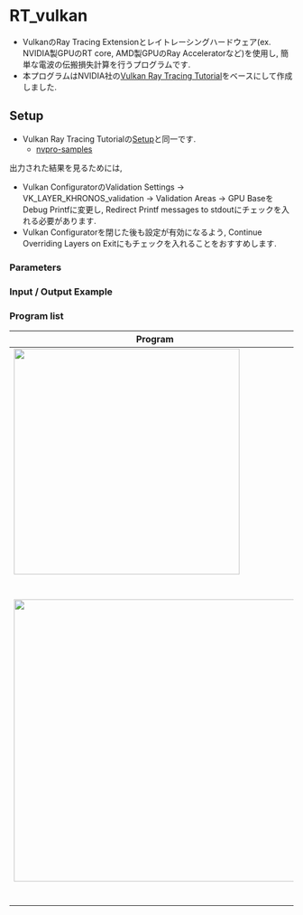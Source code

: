 # RT_vulkan
- VulkanのRay Tracing Extensionとレイトレーシングハードウェア(ex. NVIDIA製GPUのRT core, AMD製GPUのRay Acceleratorなど)を使用し, 簡単な電波の伝搬損失計算を行うプログラムです.
- 本プログラムはNVIDIA社の[Vulkan Ray Tracing Tutorial](https://github.com/nvpro-samples/vk_raytracing_tutorial_KHR)をベースにして作成しました.

## Setup
- Vulkan Ray Tracing Tutorialの[Setup](https://github.com/nvpro-samples/vk_raytracing_tutorial_KHR/blob/master/docs/setup.md)と同一です.
  - [nvpro-samples](https://github.com/nvpro-samples/build_all)


出力された結果を見るためには, 
- Vulkan ConfiguratorのValidation Settings → VK_LAYER_KHRONOS_validation → Validation Areas → GPU BaseをDebug Printfに変更し, Redirect Printf messages to stdoutにチェックを入れる必要があります.
- Vulkan Configuratorを閉じた後も設定が有効になるよう, Continue Overriding Layers on Exitにもチェックを入れることをおすすめします.


### Parameters


### Input / Output Example

### Program list
Program | Details
---------|--------
<img src="https://github.com/junecpct/RT_vulkan/blob/main/MAIN/vk_SphereandPlane/images/sphereandplane.jpg" width="400"> | [SphereandPlane](MAIN/vk_SphereandPlane)<br> - レイ投射点：赤 (0.0, -1.0, 0.0)<br> - 受信球：緑 (0.0, 1.0, 0.0)<br><br>objファイルによって形成された球体と平面でできた問題空間にして, 電波の伝搬損失計算を適用したプログラムです.
<img src="https://github.com/junecpct/RT_vulkan/blob/main/MAIN/vk_ItoCampus/images/itocampus.jpg" width="500"> | [ItoCampus](MAIN/vk_SphereandPlane)<br> - レイ投射点：赤 (130.0, 80.0, -50.0)<br> - 受信球：緑 (-55.19, 71.0, -62.049)<br><br>国土交通省が主導するオープンデータ化プロジェクト[PLATEAU](https://www.mlit.go.jp/plateau/)にて配布されている日本全国の3D都市モデルから, 九州大学伊都キャンパスの一部の3Dモデルを抽出し, objファイルに変換して問題空間を作成しました. 行われる計算はSphereandPlaneと同一です.
